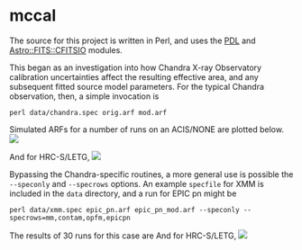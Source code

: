 mccal
========

The source for this project is written in Perl, and uses the
[PDL](https://pdl.perl.org/) and
[Astro::FITS::CFITSIO](https://metacpan.org/pod/Astro::FITS::CFITSIO)
modules.

This began as an investigation into how Chandra X-ray Observatory
calibration uncertainties affect the resulting effective area, and any
subsequent fitted source model parameters. For the typical Chandra
observation, then, a simple invocation is
```
perl data/chandra.spec orig.arf mod.arf
```

Simulated ARFs for a number of runs on an ACIS/NONE are plotted below.
<image src="images/hrcs_letg_simulated_arfs.png" />

And for HRC-S/LETG,
<image src="images/hrcs_letg_simulated_arfs.png" />

Bypassing the Chandra-specific routines, a more general use is possible
the `--speconly` and `--specrows` options. An example `specfile` for
XMM is included in the `data` directory, and a run for EPIC pn might be
```
perl data/xmm.spec epic_pn.arf epic_pn_mod.arf --speconly --specrows=mm,contam,opfm,epicpn
```

The results of 30 runs for this case are
And for HRC-S/LETG,
<image src="images/epic_pn_simulated_arfs.png" />
